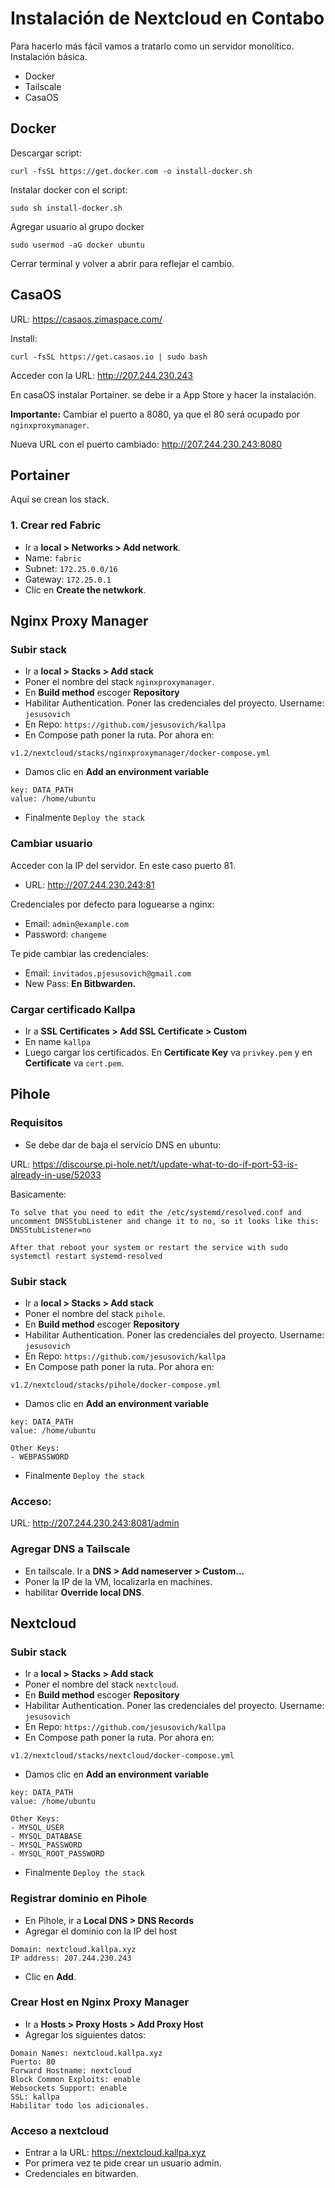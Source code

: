 # Instalación de Nextcloud en Contabo

Para hacerlo más fácil vamos a tratarlo como un servidor monolítico. Instalación básica.

- Docker
- Tailscale
- CasaOS

## Docker

Descargar script:

```
curl -fsSL https://get.docker.com -o install-docker.sh
```

Instalar docker con el script:

```
sudo sh install-docker.sh
```

Agregar usuario al grupo docker

```
sudo usermod -aG docker ubuntu
```

Cerrar terminal y volver a abrir para reflejar el cambio.

## CasaOS

URL: https://casaos.zimaspace.com/

Install:

```
curl -fsSL https://get.casaos.io | sudo bash
```
Acceder con la URL: http://207.244.230.243

En casaOS instalar Portainer. se debe ir a App Store y hacer la instalación.

**Importante:** Cambiar el puerto a 8080, ya que el 80 será ocupado por `nginxproxymanager`.

Nueva URL con el puerto cambiado: http://207.244.230.243:8080

## Portainer

Aquí se crean los stack.

### 1. Crear red Fabric

- Ir a **local > Networks > Add network**.
- Name: `fabric`
- Subnet: `172.25.0.0/16`
- Gateway: `172.25.0.1`
- Clic en **Create the netwkork**.

## Nginx Proxy Manager

### Subir stack

- Ir a **local > Stacks > Add stack**
- Poner el nombre del stack `nginxproxymanager`.
- En **Build method** escoger **Repository**
- Habilitar Authentication. Poner las credenciales del proyecto. Username: `jesusovich`
- En Repo: `https://github.com/jesusovich/kallpa`
- En Compose path poner la ruta. Por ahora en:

```
v1.2/nextcloud/stacks/nginxproxymanager/docker-compose.yml
```

- Damos clic en **Add an environment variable**

```
key: DATA_PATH
value: /home/ubuntu
```

- Finalmente `Deploy the stack`

### Cambiar usuario

Acceder con la IP del servidor. En este caso puerto 81.

- URL: http://207.244.230.243:81

Credenciales por defecto para loguearse a nginx:

- Email: `admin@example.com`
- Password: `changeme`

Te pide cambiar las credenciales:

- Email: `invitados.pjesusovich@gmail.com`
- New Pass: **En Bitbwarden.**

### Cargar certificado Kallpa

- Ir a **SSL Certificates > Add SSL Certificate > Custom** 
- En name `kallpa`
- Luego cargar los certificados. En **Certificate Key** va `privkey.pem` y en **Certificate** va `cert.pem`.

## Pihole

### Requisitos

- Se debe dar de baja el servicio DNS en ubuntu:

URL: https://discourse.pi-hole.net/t/update-what-to-do-if-port-53-is-already-in-use/52033

Basicamente:

```
To solve that you need to edit the /etc/systemd/resolved.conf and uncomment DNSStubListener and change it to no, so it looks like this: DNSStubListener=no

After that reboot your system or restart the service with sudo systemctl restart systemd-resolved
```

### Subir stack

- Ir a **local > Stacks > Add stack**
- Poner el nombre del stack `pihole`.
- En **Build method** escoger **Repository**
- Habilitar Authentication. Poner las credenciales del proyecto. Username: `jesusovich`
- En Repo: `https://github.com/jesusovich/kallpa`
- En Compose path poner la ruta. Por ahora en:

```
v1.2/nextcloud/stacks/pihole/docker-compose.yml
```

- Damos clic en **Add an environment variable**

```
key: DATA_PATH
value: /home/ubuntu

Other Keys:
- WEBPASSWORD
```

- Finalmente `Deploy the stack`

### Acceso:

URL: http://207.244.230.243:8081/admin

### Agregar DNS a Tailscale

- En tailscale. Ir a **DNS > Add nameserver > Custom...**
- Poner la IP de la VM, localizarla en machines.
- habilitar **Override local DNS**.


## Nextcloud

### Subir stack

- Ir a **local > Stacks > Add stack**
- Poner el nombre del stack `nextcloud`.
- En **Build method** escoger **Repository**
- Habilitar Authentication. Poner las credenciales del proyecto. Username: `jesusovich`
- En Repo: `https://github.com/jesusovich/kallpa`
- En Compose path poner la ruta. Por ahora en:

```
v1.2/nextcloud/stacks/nextcloud/docker-compose.yml
```

- Damos clic en **Add an environment variable**

```
key: DATA_PATH
value: /home/ubuntu

Other Keys:
- MYSQL_USER
- MYSQL_DATABASE
- MYSQL_PASSWORD
- MYSQL_ROOT_PASSWORD
```

- Finalmente `Deploy the stack`

### Registrar dominio en Pihole

- En Pihole, ir a **Local DNS > DNS Records**
- Agregar el dominio con la IP del host

```
Domain: nextcloud.kallpa.xyz
IP address: 207.244.230.243
```

- Clic en **Add**.


### Crear Host en Nginx Proxy Manager

- Ir a **Hosts > Proxy Hosts > Add Proxy Host**
- Agregar los siguientes datos:

```
Domain Names: nextcloud.kallpa.xyz
Puerto: 80
Forward Hostname: nextcloud
Block Common Exploits: enable
Websockets Support: enable
SSL: kallpa
Habilitar todo los adicionales.
```

### Acceso a nextcloud

- Entrar a la URL: https://nextcloud.kallpa.xyz
- Por primera vez te pide crear un usuario admin.
- Credenciales en bitwarden.